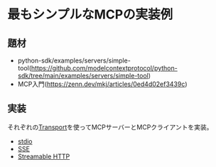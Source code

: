 # 最もシンプルなMCPの実装例
## 題材
- python-sdk/examples/servers/simple-tool(https://github.com/modelcontextprotocol/python-sdk/tree/main/examples/servers/simple-tool)
- MCP入門(https://zenn.dev/mkj/articles/0ed4d02ef3439c)

## 実装
それぞれの[Transport](https://modelcontextprotocol.io/specification/2025-03-26/basic/transports)を使ってMCPサーバーとMCPクライアントを実装。

- [stdio](./stdio)
- [SSE](./SSE)
- [Streamable HTTP](./StreamableHTTP)

